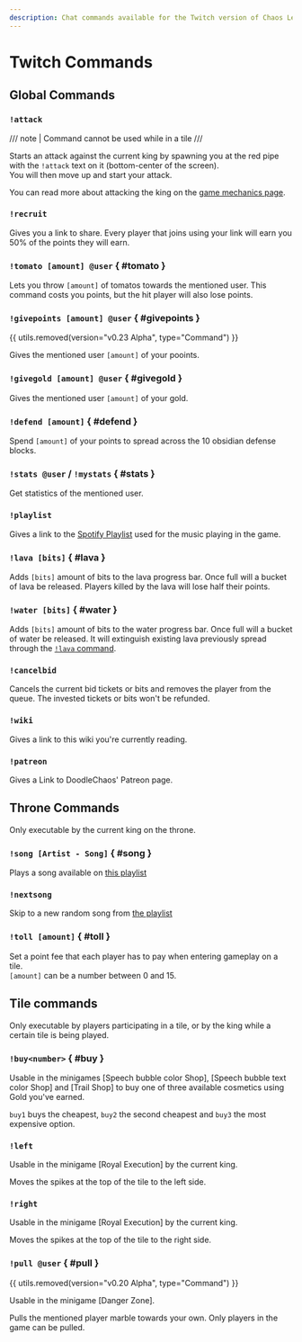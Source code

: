 ```yaml
---
description: Chat commands available for the Twitch version of Chaos League.
---
```


# Twitch Commands

## Global Commands

### `!attack`

/// note | Command cannot be used while in a tile
///

Starts an attack against the current king by spawning you at the red pipe with the `!attack` text on it (bottom-center of the screen).  
You will then move up and start your attack.

You can read more about attacking the king on the [game mechanics page](../mechanics/index.md).

### `!recruit`

Gives you a link to share. Every player that joins using your link will earn you 50% of the points they will earn.

### `!tomato [amount] @user` { #tomato }

Lets you throw `[amount]` of tomatos towards the mentioned user. This command costs you points, but the hit player will also lose points.

### `!givepoints [amount] @user` { #givepoints }

{{ utils.removed(version="v0.23 Alpha", type="Command") }}

Gives the mentioned user `[amount]` of your pooints.

### `!givegold [amount] @user` { #givegold }

Gives the mentioned user `[amount]` of your gold.

### `!defend [amount]` { #defend }

Spend `[amount]` of your points to spread across the 10 obsidian defense blocks.

### `!stats @user` / `!mystats` { #stats }

Get statistics of the mentioned user.

### `!playlist`

Gives a link to the [Spotify Playlist][song-playlist] used for the music playing in the game.

### `!lava [bits]` { #lava }

Adds `[bits]` amount of bits to the lava progress bar. Once full will a bucket of lava be released. Players killed by the lava will lose half their points.

### `!water [bits]` { #water }

Adds `[bits]` amount of bits to the water progress bar. Once full will a bucket of water be released. It will extinguish existing lava previously spread through the [`!lava` command](#lava).

### `!cancelbid`

Cancels the current bid tickets or bits and removes the player from the queue. The invested tickets or bits won't be refunded.

### `!wiki`

Gives a link to this wiki you're currently reading.

### `!patreon`

Gives a Link to DoodleChaos' Patreon page.

## Throne Commands

Only executable by the current king on the throne.

### `!song [Artist - Song]` { #song }

Plays a song available on [this playlist][song-playlist]

### `!nextsong`

Skip to a new random song from [the playlist][song-playlist]

### `!toll [amount]` { #toll }

Set a point fee that each player has to pay when entering gameplay on a tile.  
`[amount]` can be a number between 0 and 15.

## Tile commands

Only executable by players participating in a tile, or by the king while a certain tile is being played.

### `!buy<number>` { #buy }

Usable in the minigames [Speech bubble color Shop], [Speech bubble text color Shop] and [Trail Shop] to buy one of three available cosmetics using Gold you've earned.

`buy1` buys the cheapest, `buy2` the second cheapest and `buy3` the most expensive option.

### `!left`

Usable in the minigame [Royal Execution] by the current king.

Moves the spikes at the top of the tile to the left side.

### `!right`

Usable in the minigame [Royal Execution] by the current king.

Moves the spikes at the top of the tile to the right side.

### `!pull @user` { #pull }

{{ utils.removed(version="v0.20 Alpha", type="Command") }}

Usable in the minigame [Danger Zone].

Pulls the mentioned player marble towards your own. Only players in the game can be pulled.

[song-playlist]: https://open.spotify.com/playlist/5gdz9X9y9hpBOCjYo6TI31
